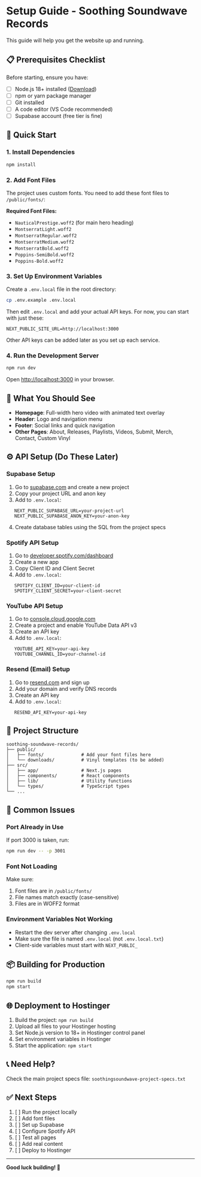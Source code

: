 # Setup Guide - Soothing Soundwave Records

This guide will help you get the website up and running.

## 📋 Prerequisites Checklist

Before starting, ensure you have:

- [ ] Node.js 18+ installed ([Download](https://nodejs.org/))
- [ ] npm or yarn package manager
- [ ] Git installed
- [ ] A code editor (VS Code recommended)
- [ ] Supabase account (free tier is fine)

## 🚀 Quick Start

### 1. Install Dependencies
```bash
npm install
```

### 2. Add Font Files

The project uses custom fonts. You need to add these font files to `/public/fonts/`:

**Required Font Files:**
- `NauticalPrestige.woff2` (for main hero heading)
- `MontserratLight.woff2`
- `MontserratRegular.woff2`
- `MontserratMedium.woff2`
- `MontserratBold.woff2`
- `Poppins-SemiBold.woff2`
- `Poppins-Bold.woff2`

### 3. Set Up Environment Variables

Create a `.env.local` file in the root directory:
```bash
cp .env.example .env.local
```

Then edit `.env.local` and add your actual API keys. For now, you can start with just these:
```
NEXT_PUBLIC_SITE_URL=http://localhost:3000
```

Other API keys can be added later as you set up each service.

### 4. Run the Development Server
```bash
npm run dev
```

Open [http://localhost:3000](http://localhost:3000) in your browser.

## 🎨 What You Should See

- **Homepage**: Full-width hero video with animated text overlay
- **Header**: Logo and navigation menu
- **Footer**: Social links and quick navigation
- **Other Pages**: About, Releases, Playlists, Videos, Submit, Merch, Contact, Custom Vinyl

## ⚙️ API Setup (Do These Later)

### Supabase Setup

1. Go to [supabase.com](https://supabase.com) and create a new project
2. Copy your project URL and anon key
3. Add to `.env.local`:
```
   NEXT_PUBLIC_SUPABASE_URL=your-project-url
   NEXT_PUBLIC_SUPABASE_ANON_KEY=your-anon-key
```
4. Create database tables using the SQL from the project specs

### Spotify API Setup

1. Go to [developer.spotify.com/dashboard](https://developer.spotify.com/dashboard)
2. Create a new app
3. Copy Client ID and Client Secret
4. Add to `.env.local`:
```
   SPOTIFY_CLIENT_ID=your-client-id
   SPOTIFY_CLIENT_SECRET=your-client-secret
```

### YouTube API Setup

1. Go to [console.cloud.google.com](https://console.cloud.google.com)
2. Create a project and enable YouTube Data API v3
3. Create an API key
4. Add to `.env.local`:
```
   YOUTUBE_API_KEY=your-api-key
   YOUTUBE_CHANNEL_ID=your-channel-id
```

### Resend (Email) Setup

1. Go to [resend.com](https://resend.com) and sign up
2. Add your domain and verify DNS records
3. Create an API key
4. Add to `.env.local`:
```
   RESEND_API_KEY=your-api-key
```

## 📁 Project Structure
```
soothing-soundwave-records/
├── public/
│   ├── fonts/              # Add your font files here
│   └── downloads/          # Vinyl templates (to be added)
├── src/
│   ├── app/                # Next.js pages
│   ├── components/         # React components
│   ├── lib/                # Utility functions
│   └── types/              # TypeScript types
└── ...
```

## 🔧 Common Issues

### Port Already in Use

If port 3000 is taken, run:
```bash
npm run dev -- -p 3001
```

### Font Not Loading

Make sure:
1. Font files are in `/public/fonts/`
2. File names match exactly (case-sensitive)
3. Files are in WOFF2 format

### Environment Variables Not Working

- Restart the dev server after changing `.env.local`
- Make sure the file is named `.env.local` (not `.env.local.txt`)
- Client-side variables must start with `NEXT_PUBLIC_`

## 📦 Building for Production
```bash
npm run build
npm start
```

## 🌐 Deployment to Hostinger

1. Build the project: `npm run build`
2. Upload all files to your Hostinger hosting
3. Set Node.js version to 18+ in Hostinger control panel
4. Set environment variables in Hostinger
5. Start the application: `npm start`

## 📞 Need Help?

Check the main project specs file: `soothingsoundwave-project-specs.txt`

## ✅ Next Steps

1. [ ] Run the project locally
2. [ ] Add font files
3. [ ] Set up Supabase
4. [ ] Configure Spotify API
5. [ ] Test all pages
6. [ ] Add real content
7. [ ] Deploy to Hostinger

---

**Good luck building! 🎵**
